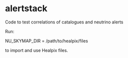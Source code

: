 # alertstack
Code to test correlations of catalogues and neutrino alerts

Run:

NU_SKYMAP_DIR = /path/to/healpix/files 

to import and use Healpix files. 